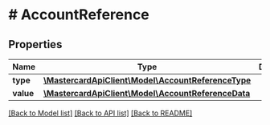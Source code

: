 # # AccountReference

## Properties

Name | Type | Description | Notes
------------ | ------------- | ------------- | -------------
**type** | [**\MastercardApiClient\Model\AccountReferenceType**](AccountReferenceType.md) |  |
**value** | [**\MastercardApiClient\Model\AccountReferenceData**](AccountReferenceData.md) |  |

[[Back to Model list]](../../README.md#models) [[Back to API list]](../../README.md#endpoints) [[Back to README]](../../README.md)
